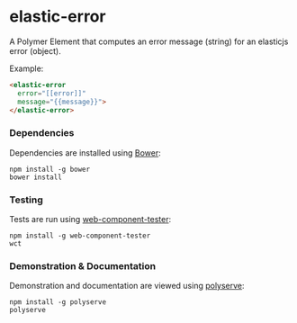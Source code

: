 # elastic-error

A Polymer Element that computes an error message (string) for an elasticjs error (object).

Example:
```html
<elastic-error
  error="[[error]]"
  message="{{message}}">
</elastic-error>
```

### Dependencies

Dependencies are installed using [Bower](http://bower.io/):

    npm install -g bower
    bower install

### Testing

Tests are run using [web-component-tester](https://github.com/Polymer/web-component-tester):

    npm install -g web-component-tester
    wct

### Demonstration & Documentation

Demonstration and documentation are viewed using [polyserve](https://github.com/PolymerLabs/polyserve):

    npm install -g polyserve
    polyserve

